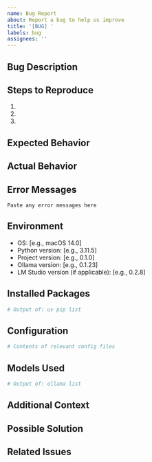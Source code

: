 ```yaml
---
name: Bug Report
about: Report a bug to help us improve
title: '[BUG] '
labels: bug
assignees: ''
---
```


## Bug Description
<!-- A clear and concise description of what the bug is -->

## Steps to Reproduce
1.
2.
3.

## Expected Behavior
<!-- What you expected to happen -->

## Actual Behavior
<!-- What actually happened -->

## Error Messages
```
Paste any error messages here
```

## Environment
- OS: [e.g., macOS 14.0]
- Python version: [e.g., 3.11.5]
- Project version: [e.g., 0.1.0]
- Ollama version: [e.g., 0.1.23]
- LM Studio version (if applicable): [e.g., 0.2.8]

## Installed Packages
```bash
# Output of: uv pip list
```

## Configuration
<!-- Any relevant configuration (redact sensitive information) -->

```yaml
# Contents of relevant config files
```

## Models Used
```bash
# Output of: ollama list
```

## Additional Context
<!-- Add any other context about the problem here -->

## Possible Solution
<!-- If you have a suggestion for fixing the bug -->

## Related Issues
<!-- Link to related issues if any -->
